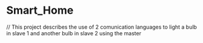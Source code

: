 # Smart_Home

// This project describes the use of 2 comunication languages to light a bulb in slave 1 and another bulb in slave 2 using the master
